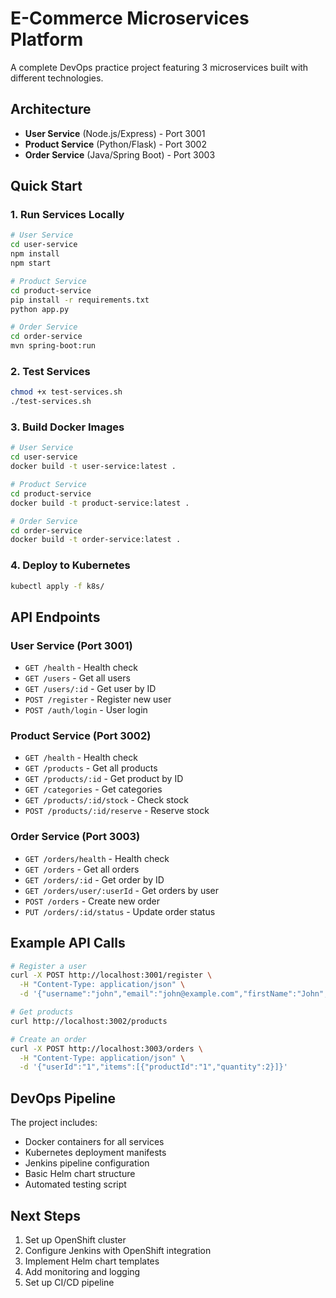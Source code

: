 # E-Commerce Microservices Platform

A complete DevOps practice project featuring 3 microservices built with different technologies.

## Architecture

- **User Service** (Node.js/Express) - Port 3001
- **Product Service** (Python/Flask) - Port 3002  
- **Order Service** (Java/Spring Boot) - Port 3003

## Quick Start

### 1. Run Services Locally

```bash
# User Service
cd user-service
npm install
npm start

# Product Service  
cd product-service
pip install -r requirements.txt
python app.py

# Order Service
cd order-service
mvn spring-boot:run
```

### 2. Test Services

```bash
chmod +x test-services.sh
./test-services.sh
```

### 3. Build Docker Images

```bash
# User Service
cd user-service
docker build -t user-service:latest .

# Product Service
cd product-service  
docker build -t product-service:latest .

# Order Service
cd order-service
docker build -t order-service:latest .
```

### 4. Deploy to Kubernetes

```bash
kubectl apply -f k8s/
```

## API Endpoints

### User Service (Port 3001)
- `GET /health` - Health check
- `GET /users` - Get all users
- `GET /users/:id` - Get user by ID
- `POST /register` - Register new user
- `POST /auth/login` - User login

### Product Service (Port 3002)
- `GET /health` - Health check
- `GET /products` - Get all products
- `GET /products/:id` - Get product by ID
- `GET /categories` - Get categories
- `GET /products/:id/stock` - Check stock
- `POST /products/:id/reserve` - Reserve stock

### Order Service (Port 3003)
- `GET /orders/health` - Health check
- `GET /orders` - Get all orders
- `GET /orders/:id` - Get order by ID
- `GET /orders/user/:userId` - Get orders by user
- `POST /orders` - Create new order
- `PUT /orders/:id/status` - Update order status

## Example API Calls

```bash
# Register a user
curl -X POST http://localhost:3001/register \
  -H "Content-Type: application/json" \
  -d '{"username":"john","email":"john@example.com","firstName":"John","lastName":"Doe"}'

# Get products
curl http://localhost:3002/products

# Create an order
curl -X POST http://localhost:3003/orders \
  -H "Content-Type: application/json" \
  -d '{"userId":"1","items":[{"productId":"1","quantity":2}]}'
```

## DevOps Pipeline

The project includes:
- Docker containers for all services
- Kubernetes deployment manifests
- Jenkins pipeline configuration
- Basic Helm chart structure
- Automated testing script

## Next Steps

1. Set up OpenShift cluster
2. Configure Jenkins with OpenShift integration
3. Implement Helm chart templates
4. Add monitoring and logging
5. Set up CI/CD pipeline